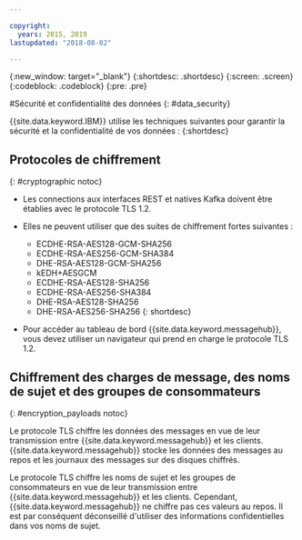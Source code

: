 ```yaml
---

copyright:
  years: 2015, 2019
lastupdated: "2018-08-02"

---
```


{:new_window: target="_blank"}
{:shortdesc: .shortdesc}
{:screen: .screen}
{:codeblock: .codeblock}
{:pre: .pre}


#Sécurité et confidentialité des données
{: #data_security}


{{site.data.keyword.IBM}} utilise les techniques suivantes pour garantir la sécurité et
la confidentialité de vos données :
{:shortdesc}

## Protocoles de chiffrement
{: #cryptographic notoc}


*  Les connections aux interfaces REST et natives Kafka doivent être établies avec le protocole TLS 1.2.
*  Elles ne peuvent utiliser que des suites de chiffrement fortes suivantes :

      * ECDHE-RSA-AES128-GCM-SHA256
      * ECDHE-RSA-AES256-GCM-SHA384
      * DHE-RSA-AES128-GCM-SHA256
      * kEDH+AESGCM
      * ECDHE-RSA-AES128-SHA256
      * ECDHE-RSA-AES256-SHA384
      * DHE-RSA-AES128-SHA256
      * DHE-RSA-AES256-SHA256
{: shortdesc}


*  Pour accéder au tableau de bord
{{site.data.keyword.messagehub}}, vous devez utiliser un navigateur qui prend en charge le protocole TLS 1.2.
   
## Chiffrement des charges de message, des noms de sujet et des groupes de consommateurs
{: #encryption_payloads notoc}

Le protocole TLS chiffre les données des messages en vue de leur transmission entre {{site.data.keyword.messagehub}} et les clients. {{site.data.keyword.messagehub}}
stocke les données des messages au repos et les journaux des messages sur des disques chiffrés.

Le protocole TLS chiffre les noms de sujet et les groupes de consommateurs en vue de leur transmission entre {{site.data.keyword.messagehub}} et les clients. Cependant, {{site.data.keyword.messagehub}} ne chiffre pas ces valeurs au repos. Il est par conséquent déconseillé d'utiliser des informations confidentielles dans vos noms de sujet.



